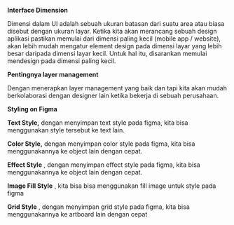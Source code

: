 **Interface Dimension**

Dimensi dalam UI adalah sebuah ukuran batasan dari suatu area atau biasa disebut dengan ukuran layar. Ketika kita akan merancang sebuah design aplikasi pastikan memulai dari dimensi paling kecil (mobile app / website), akan lebih mudah mengatur element design pada dimensi layar yang lebih besar daripada dimensi layar kecil. Untuk hal itu, disarankan memulai mendesign pada dimensi paling kecil.

**Pentingnya layer management**

Dengan menerapkan layer management yang baik dan tapi kita akan mudah berkolaborasi dengan designer lain ketika bekerja di sebuah perusahaan.

**Styling on Figma**

**Text Style,** dengan menyimpan text style pada figma, kita bisa menggunakan style tersebut ke text lain.

**Color Style,** dengan menyimpan color style pada figma, kita bisa menggunakannya ke object lain dengan cepat.

**Effect Style** , dengan menyimpan effect style pada figma, kita bisa menggunakannya ke object lain dengan cepat.

**Image Fill Style** , kita bisa bisa menggunakan fill image untuk style pada figma

**Grid Style** , dengan menyimpan grid style pada figma, kita bisa menggunakannya ke artboard lain dengan cepat